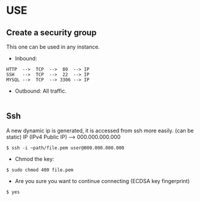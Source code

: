 # USE

## Create a security group
This one can be used in any instance.
* Inbound:
```
HTTP  -->  TCP  -->  80  --> IP
SSH   -->  TCP  -->  22  --> IP
MYSQL -->  TCP  --> 3306 --> IP
```
* Outbound:
All traffic.
<br><br>
## Ssh
A new dynamic ip is generated, it is accessed from ssh more easily. (can be static)
IP (IPv4 Public IP) --> 000.000.000.000

```
$ ssh -i ~path/file.pem user@000.000.000.000
```
* Chmod the key:
```
$ sudo chmod 400 file.pem
```
* Are you sure you want to continue connecting (ECDSA key fingerprint)
```
$ yes
```